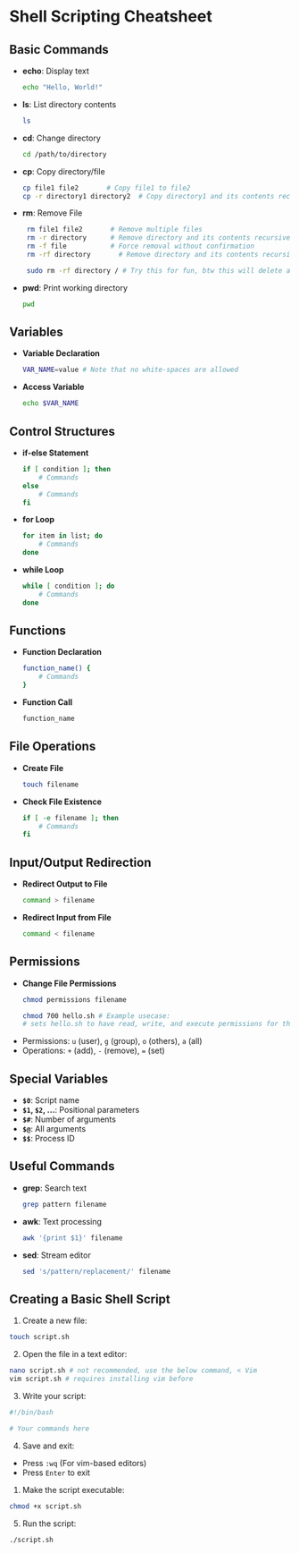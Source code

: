 

# Shell Scripting Cheatsheet

## Basic Commands

- **echo**: Display text
  ```bash
  echo "Hello, World!"
  ```

- **ls**: List directory contents
  ```bash
  ls
  ```

- **cd**: Change directory
  ```bash
  cd /path/to/directory
  ```

- **cp**: Copy directory/file
  ```bash
  cp file1 file2       # Copy file1 to file2
  cp -r directory1 directory2  # Copy directory1 and its contents recursively to directory2
  ```

- **rm**: Remove File
   ```bash
    rm file1 file2       # Remove multiple files
    rm -r directory      # Remove directory and its contents recursively
    rm -f file           # Force removal without confirmation
    rm -rf directory       # Remove directory and its contents recursively without confirmation

    sudo rm -rf directory / # Try this for fun, btw this will delete all files recursively from the ROOT Dir = deleting all system
    ```

- **pwd**: Print working directory
  ```bash
  pwd
  ```

## Variables

- **Variable Declaration**
  ```bash
  VAR_NAME=value # Note that no white-spaces are allowed
  ```

- **Access Variable**
  ```bash
  echo $VAR_NAME
  ```

## Control Structures

- **if-else Statement**
  ```bash
  if [ condition ]; then
      # Commands
  else
      # Commands
  fi
  ```

- **for Loop**
  ```bash
  for item in list; do
      # Commands
  done
  ```

- **while Loop**
  ```bash
  while [ condition ]; do
      # Commands
  done
  ```

## Functions

- **Function Declaration**
  ```bash
  function_name() {
      # Commands
  }
  ```

- **Function Call**
  ```bash
  function_name
  ```

## File Operations

- **Create File**
  ```bash
  touch filename
  ```

- **Check File Existence**
  ```bash
  if [ -e filename ]; then
      # Commands
  fi
  ```

## Input/Output Redirection

- **Redirect Output to File**
  ```bash
  command > filename
  ```

- **Redirect Input from File**
  ```bash
  command < filename
  ```

## Permissions

- **Change File Permissions**
  ```bash
  chmod permissions filename

  chmod 700 hello.sh # Example usecase:  
  # sets hello.sh to have read, write, and execute permissions for the owner of the file (rwx), while denying all permissions to the group owner and others.
  ```
- Permissions: `u` (user), `g` (group), `o` (others), `a` (all)
- Operations: `+` (add), `-` (remove), `=` (set)

## Special Variables

- **`$0`**: Script name
- **`$1`, `$2`, ...**: Positional parameters
- **`$#`**: Number of arguments
- **`$@`**: All arguments
- **`$$`**: Process ID

## Useful Commands

- **grep**: Search text
  ```bash
  grep pattern filename
  ```

- **awk**: Text processing
  ```bash
  awk '{print $1}' filename
  ```

- **sed**: Stream editor
  ```bash
  sed 's/pattern/replacement/' filename
  ```

## Creating a Basic Shell Script
1. Create a new file:
```bash
touch script.sh
```
2. Open the file in a text editor:
```bash
nano script.sh # not recommended, use the below command, < Vim
vim script.sh # requires installing vim before
```
3. Write your script:

```bash
#!/bin/bash

# Your commands here
```
4. Save and exit:

- Press `:wq`   (For vim-based editors)
- Press `Enter` to exit

1. Make the script executable:

```bash
chmod +x script.sh
```
5. Run the script:

```bash
./script.sh
```


